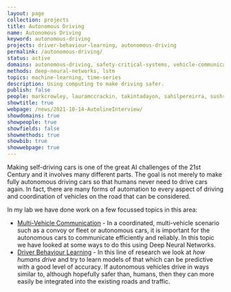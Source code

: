 ```yaml
---
layout: page
collection: projects
title: Autonomous Driving
name: Autonomous Driving
keyword: autonomous-driving
projects: driver-behaviour-learning, autonomous-driving
permalink: /autonomous-driving/
status: active
domains: autonomous-driving, safety-critical-systems, vehicle-communication
methods: deep-neural-networks, lstm
topics: machine-learning, time-series
description: Using computing to make driving safer.
publish: false
people: markcrowley, lauramccrackin, takintadayon, sahilpereirra, sushrutbhalla, benyaminghojogh, sriramganapathisubramanian
showtitle: true
webpage: /news/2021-10-14-AutolineInterview/
showdomains: true
showpeople: true
showfields: false
showmethods: true
showbib: true
showwebpage: true
---
```




Making self-driving cars is one of the great AI challenges of the 21st Century and it involves many different parts. The goal is not merely to make fully autonomous driving cars so that humans never need to drive cars again. In fact, there are many forms of automation to every aspect of driving and coordination of vehicles on the road that can be considered. 

In my lab we have done work on a few focussed topics in this area:

- [Multi-Vehicle Communication](/vehicle-communication/) - In a coordinated, multi-vehicle scenario such as a convoy or fleet or autonomous cars, it is important for the autonomous cars to communicate efficiently and reliably. In this topic we have looked at some ways to do this using Deep Neural Networks.
- [Driver Behaviour Learning](/driver-behaviour-learning/) - In this line of research we look at *how humans drive* and try to learn models of that which can be predictive with a good level of accuracy. If autonomous vehicles drive in ways similar to, although hopefully safer than, humans, then they can more easily be integrated into the existing roads and traffic.

